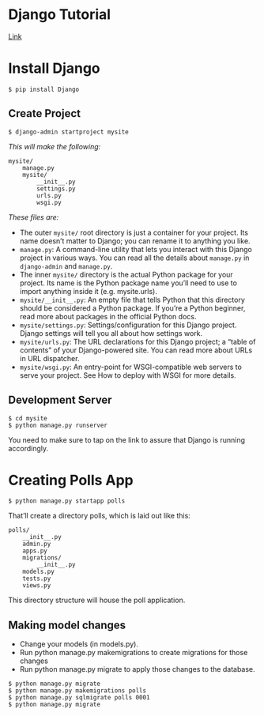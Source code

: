 # Django Tutorial
[Link](https://docs.djangoproject.com/en/2.2/intro/tutorial01/)

# Install Django
```
$ pip install Django
```

## Create Project
```
$ django-admin startproject mysite
```

*This will make the following:*
```
mysite/
    manage.py
    mysite/
        __init__.py
        settings.py
        urls.py
        wsgi.py
```

*These files are:*

* The outer `mysite/` root directory is just a container for your project. Its name doesn’t matter to Django; you can rename it to anything you like.
* `manage.py`: A command-line utility that lets you interact with this Django project in various ways. You can read all the details about `manage.py` in `django-admin` and `manage.py`.
* The inner `mysite/` directory is the actual Python package for your project. Its name is the Python package name you’ll need to use to import anything inside it (e.g. mysite.urls).
* `mysite/__init__.py`: An empty file that tells Python that this directory should be considered a Python package. If you’re a Python beginner, read more about packages in the official Python docs.
* `mysite/settings.py`: Settings/configuration for this Django project. Django settings will tell you all about how settings work.
* `mysite/urls.py`: The URL declarations for this Django project; a “table of contents” of your Django-powered site. You can read more about URLs in URL dispatcher.
* `mysite/wsgi.py`: An entry-point for WSGI-compatible web servers to serve your project. See How to deploy with WSGI for more details.

## Development Server
```
$ cd mysite
$ python manage.py runserver

```

You need to make sure to tap on the link to assure that Django is running accordingly.

# Creating Polls App
```
$ python manage.py startapp polls
```

That’ll create a directory polls, which is laid out like this:
```
polls/
    __init__.py
    admin.py
    apps.py
    migrations/
        __init__.py
    models.py
    tests.py
    views.py
```

This directory structure will house the poll application.

## Making model changes
* Change your models (in models.py).
* Run python manage.py makemigrations to create migrations for those changes
* Run python manage.py migrate to apply those changes to the database.

```
$ python manage.py migrate
$ python manage.py makemigrations polls
$ python manage.py sqlmigrate polls 0001
$ python manage.py migrate
```

